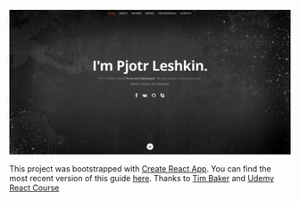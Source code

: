 ![ScreenShot](public/images/ScreenShot.png?raw=true "Optional Title")

This project was bootstrapped with [Create React App](https://github.com/facebookincubator/create-react-app).
You can find the most recent version of this guide [here](https://github.com/facebookincubator/create-react-app/blob/master/packages/react-scripts/template/README.md).
Thanks to [Tim Baker](https://github.com/tbakerx) and [Udemy React Course](https://www.udemy.com/projects-in-reactjs-the-complete-react-learning-course/)
